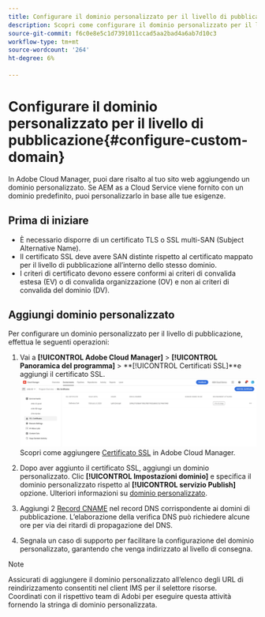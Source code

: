 ```yaml
---
title: Configurare il dominio personalizzato per il livello di pubblicazione
description: Scopri come configurare il dominio personalizzato per il livello di pubblicazione in Adobe Cloud Manager.
source-git-commit: f6c0e8e5c1d7391011ccad5aa2bad4a6ab7d10c3
workflow-type: tm+mt
source-wordcount: '264'
ht-degree: 6%

---
```



# Configurare il dominio personalizzato per il livello di pubblicazione{#configure-custom-domain}

In Adobe Cloud Manager, puoi dare risalto al tuo sito web aggiungendo un dominio personalizzato. Se AEM as a Cloud Service viene fornito con un dominio predefinito, puoi personalizzarlo in base alle tue esigenze.

## Prima di iniziare

* È necessario disporre di un certificato TLS o SSL multi-SAN (Subject Alternative Name).
* Il certificato SSL deve avere SAN distinte rispetto al certificato mappato per il livello di pubblicazione all’interno dello stesso dominio.
* I criteri di certificato devono essere conformi ai criteri di convalida estesa (EV) o di convalida organizzazione (OV) e non ai criteri di convalida del dominio (DV).


## Aggiungi dominio personalizzato

Per configurare un dominio personalizzato per il livello di pubblicazione, effettua le seguenti operazioni:

1. Vai a **[!UICONTROL Adobe Cloud Manager]** > **[!UICONTROL Panoramica del programma]** > **[!UICONTROL Certificati SSL]**e aggiungi il certificato SSL.
   ![immagine](/help/assets/assets/ssl-certificate.png)
Scopri come aggiungere [Certificato SSL](/help/implementing/cloud-manager/managing-ssl-certifications/add-ssl-certificate.md) in Adobe Cloud Manager.

1. Dopo aver aggiunto il certificato SSL, aggiungi un dominio personalizzato. Clic **[!UICONTROL Impostazioni dominio]** e specifica il dominio personalizzato rispetto al **[!UICONTROL servizio Publish]** opzione.
Ulteriori informazioni su [dominio personalizzato](/help/implementing/cloud-manager/custom-domain-names/add-custom-domain-name.md).

1. Aggiungi 2 [Record CNAME](/help/implementing/cloud-manager/custom-domain-names/configure-dns-settings.md) nel record DNS corrispondente ai domini di pubblicazione.
L’elaborazione della verifica DNS può richiedere alcune ore per via dei ritardi di propagazione del DNS.

1. Segnala un caso di supporto per facilitare la configurazione del dominio personalizzato, garantendo che venga indirizzato al livello di consegna.

>[!NOTE]
>
> Assicurati di aggiungere il dominio personalizzato all’elenco degli URL di reindirizzamento consentiti nel client IMS per il selettore risorse.<br>Coordinati con il rispettivo team di Adobi per eseguire questa attività fornendo la stringa di dominio personalizzata.
